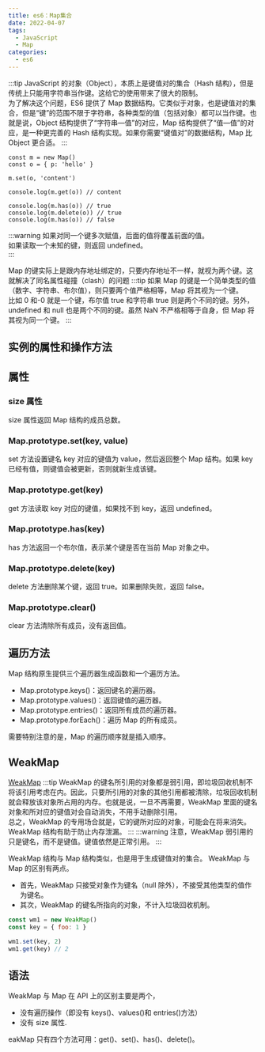 ```yaml
---
title: es6：Map集合
date: 2022-04-07
tags:
  - JavaScript
  - Map
categories:
  - es6
---
```


:::tip
JavaScript 的对象（Object），本质上是键值对的集合（Hash 结构），但是传统上只能用字符串当作键。这给它的使用带来了很大的限制。<br>
为了解决这个问题，ES6 提供了 Map 数据结构。它类似于对象，也是键值对的集合，但是“键”的范围不限于字符串，各种类型的值（包括对象）都可以当作键。也就是说，Object 结构提供了“字符串—值”的对应，Map 结构提供了“值—值”的对应，是一种更完善的 Hash 结构实现。如果你需要“键值对”的数据结构，Map 比 Object 更合适。
:::

```js{1,4, 6}
const m = new Map()
const o = { p: 'hello' }

m.set(o, 'content')

console.log(m.get(o)) // content

console.log(m.has(o)) // true
console.log(m.delete(o)) // true
console.log(m.has(o)) // false
```

:::warning
如果对同一个键多次赋值，后面的值将覆盖前面的值。<br>
如果读取一个未知的键，则返回 undefined。<br>
:::

Map 的键实际上是跟内存地址绑定的，只要内存地址不一样，就视为两个键。这就解决了同名属性碰撞（clash）的问题
:::tip
如果 Map 的键是一个简单类型的值（数字、字符串、布尔值），则只要两个值严格相等，Map 将其视为一个键。<br>
比如 0 和-0 就是一个键，布尔值 true 和字符串 true 则是两个不同的键。另外，undefined 和 null 也是两个不同的键。虽然 NaN 不严格相等于自身，但 Map 将其视为同一个键。
:::

## 实例的属性和操作方法

## 属性

### size 属性

size 属性返回 Map 结构的成员总数。

### Map.prototype.set(key, value)

set 方法设置键名 key 对应的键值为 value，然后返回整个 Map 结构。如果 key 已经有值，则键值会被更新，否则就新生成该键。

### Map.prototype.get(key)

get 方法读取 key 对应的键值，如果找不到 key，返回 undefined。

### Map.prototype.has(key)

has 方法返回一个布尔值，表示某个键是否在当前 Map 对象之中。

### Map.prototype.delete(key)

delete 方法删除某个键，返回 true。如果删除失败，返回 false。

### Map.prototype.clear()

clear 方法清除所有成员，没有返回值。

## 遍历方法

Map 结构原生提供三个遍历器生成函数和一个遍历方法。

- Map.prototype.keys()：返回键名的遍历器。
- Map.prototype.values()：返回键值的遍历器。
- Map.prototype.entries()：返回所有成员的遍历器。
- Map.prototype.forEach()：遍历 Map 的所有成员。

需要特别注意的是，Map 的遍历顺序就是插入顺序。

## WeakMap

[WeakMap](https://es6.ruanyifeng.com/#docs/set-map#WeakMap)
:::tip
WeakMap 的键名所引用的对象都是弱引用，即垃圾回收机制不将该引用考虑在内。因此，只要所引用的对象的其他引用都被清除，垃圾回收机制就会释放该对象所占用的内存。也就是说，一旦不再需要，WeakMap 里面的键名对象和所对应的键值对会自动消失，不用手动删除引用。
<br>
总之，WeakMap 的专用场合就是，它的键所对应的对象，可能会在将来消失。WeakMap 结构有助于防止内存泄漏。
:::
:::warning
注意，WeakMap 弱引用的只是键名，而不是键值。键值依然是正常引用。
:::

WeakMap 结构与 Map 结构类似，也是用于生成键值对的集合。
WeakMap 与 Map 的区别有两点。

- 首先，WeakMap 只接受对象作为键名（null 除外），不接受其他类型的值作为键名。
- 其次，WeakMap 的键名所指向的对象，不计入垃圾回收机制。

```js
const wm1 = new WeakMap()
const key = { foo: 1 }

wm1.set(key, 2)
wm1.get(key) // 2
```

## 语法

WeakMap 与 Map 在 API 上的区别主要是两个，

- 没有遍历操作（即没有 keys()、values()和 entries()方法）
- 没有 size 属性.

eakMap 只有四个方法可用：get()、set()、has()、delete()。
